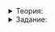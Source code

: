 <details>
<summary>Теория:</summary>

# Как поженить словарь и многопоточность

Мы успешно поускоряли функцию  `CountFrequencies`  — во многом благодаря тому, что значения можно было использовать в качестве индексов небольшого вектора. Если же разброс значений будет большим, частоты придётся хранить в словаре.

Протестируем версии без мьютексов — с ато́миками и без:

```cpp
#include "log_duration.h"

#include <atomic>
#include <execution>
#include <functional>
#include <iostream>
#include <map>
#include <numeric>
#include <random>
#include <vector>

using namespace std;

constexpr int MAX_VALUE = 1'000'000'000;

map<int, int> CountFrequenciesForEachRace(const vector<int>& numbers) {
    map<int, int> freqs;
    for_each(
        execution::par,
        numbers.begin(), numbers.end(),
        [&freqs](int number) { ++freqs[number]; }
    );
    return freqs;
}

map<int, int> CountFrequenciesForEachAtomicRace(const vector<int>& numbers) {
    map<int, atomic_int> freqs;
    for_each(
        execution::par,
        numbers.begin(), numbers.end(),
        [&freqs](int number) { ++freqs[number]; }
    );
    return {freqs.begin(), freqs.end()};
}

vector<int> GenerateNumbers(mt19937& generator, int count, int max_value = MAX_VALUE) {
    vector<int> numbers(count);
    for (int& number : numbers) {
        number = uniform_int_distribution(0, max_value / 1'000'000)(generator) * 1'000'000;
    }
    return numbers;
}

template <typename Function>
void Test(string_view mark, const vector<int>& numbers, Function function) {
    map<int, int> freqs;
    {
        LOG_DURATION(mark);
        freqs = function(numbers);
    }
    const int sum = transform_reduce(
        freqs.begin(), freqs.end(),
        0,
        plus<>{},
        [](const auto& item) { return item.second; }
    );
    cout << "sum = " << sum << endl;
}

#define TEST(function) Test(#function, numbers, function)

int main() {
    mt19937 generator;
    const auto numbers = GenerateNumbers(generator, 1'000'000);

    TEST(CountFrequenciesForEachRace);
    TEST(CountFrequenciesForEachAtomicRace);
}

```

В обоих случаях программа упадёт: при отсутствии ключа он будет добавляться, и делать со словарём что-либо параллельно этому небезопасно.

Используем мьютекс:

```cpp
#include <mutex>

map<int, int> CountFrequenciesMutex(const vector<int>& numbers) {
    map<int, int> freqs;
    mutex freqs_mutex;
    for_each(
        execution::par,
        numbers.begin(), numbers.end(),
        [&freqs, &freqs_mutex](int number) {
            lock_guard g(freqs_mutex);
            ++freqs[number];
        }
    );
    return freqs;
}

```

Добавление в словарь — непростая операция, которая может изменить всю его структуру. Поэтому не получится увеличить количество мьютексов и распараллелить какие-либо добавления. Нужно что-то делать со словарём.

Представим, что в словаре хранятся все ключи от 1 до 10000. Интуитивно кажется: когда из одного потока обращаетесь к ключу 10, а из другого — например, к ключу 6712, нет смысла защищать эти обращения одним и тем же мьютексом. Это отдельные области памяти, а внутреннюю структуру словаря мы никак не изменяем. А если будем обращаться к ключу 6712 одновременно из нескольких потоков, синхронизация, несомненно, понадобится.

Отсюда возникает идея: разбить словарь на несколько подсловарей с непересекающимся набором ключей и защитить каждый из них отдельным мьютексом. Тогда при обращении разных потоков к разным ключам они нечасто будут попадать в один и тот же подсловарь, а значит, смогут параллельно его обрабатывать. Эту идею вам предстоит реализовать в задании.

</details>

<details>
<summary>Задание:</summary>

## Задание

Напишите шаблонный класс `ConcurrentMap` со следующим интерфейсом:

```cpp
template <typename Key, typename Value>
class ConcurrentMap {
public:
    static_assert(std::is_integral_v<Key>, "ConcurrentMap supports only integer keys"s);

    struct Access {
        Value& ref_to_value;

        // ...
    };

    explicit ConcurrentMap(size_t bucket_count);

    Access operator[](const Key& key);

    std::map<Key, Value> BuildOrdinaryMap();

private:
    // ...
};

```

-   `static_assert` в начале класса не даст программе скомпилироваться при попытке использовать в качестве типа ключа что-либо, кроме целых чисел.
-   Конструктор класса `ConcurrentMap<Key, Value>` принимает количество подсловарей, на которые надо разбить всё пространство ключей.
-   `operator[]` должен вести себя так же, как аналогичный оператор у `map`: если ключ `key` есть в словаре, должен возвращаться объект класса `Access`, содержащий ссылку на соответствующее ему значение. Если `key`  в словаре нет, в него надо добавить пару `(key, Value())` и вернуть объект класса `Access`, содержащий ссылку на только что добавленное значение.
-   Структура `Access`  должна вести себя так же, как в шаблоне `Synchronized`: предоставлять ссылку на значение словаря и обеспечивать синхронизацию доступа к нему.
-   Метод `BuildOrdinaryMap` должен сливать вместе части словаря и возвращать весь словарь целиком. При этом он должен быть потокобезопасным, то есть корректно работать, когда другие потоки выполняют операции с `ConcurrentMap`.

В заготовке кода используются тесты на основе фреймворка  `test_framework.h`, с которым вы уже знакомы. Для проверки решения на вашем компьютере загрузите этот фреймворк по ссылке из урока «mutex и lock_guard».

### Ограничения

Ваш класс должен гарантировать потокобезопасную работу со словарём, как описано в условии. При этом он должен быть как минимум вдвое эффективнее обычного словаря с общим мьютексом.

Гарантируется, что тип  `Value`  имеет конструктор по умолчанию и конструктор копирования.

### Что отправлять на проверку

cpp-файл, содержащий шаблонный класс  `ConcurrentMap`, а также нужные для его работы подключения библиотек и другие функции. Ваша программа не должна содержать подстроку  `copy_if`. Функция  `main`  будет проигнорирована при тестировании.

### Как будет тестироваться ваш код

Пример тестов и бенчмарка вы найдёте в заготовке кода.

### Подсказка

Ключи — целые числа. Так что операция взятия остатка от деления поможет вам выбрать, в подсловаре с каким индексом хранить данный ключ. Чтобы не мучиться с отрицательными числами, предварительно приведите ключ к типу  `uint64_t`.

</details>
